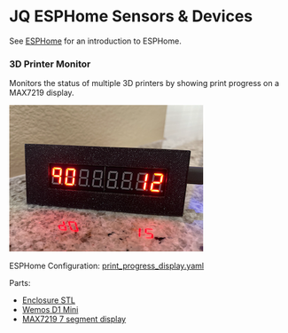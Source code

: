 # JQ ESPHome Sensors & Devices

See [ESPHome](https://esphome.io/) for an introduction to ESPHome.

### 3D Printer Monitor
Monitors the status of multiple 3D printers by showing print progress on a MAX7219 display.

![3D Printer Monitor](img/print_progress_display.png)

ESPHome Configuration: [print_progress_display.yaml](print_progress_display.yaml)

Parts:
  * [Enclosure STL](https://www.thingiverse.com/thing:2785082)
  * [Wemos D1 Mini](https://amzn.to/36ufILp)
  * [MAX7219 7 segment display](https://amzn.to/33dh37k)

